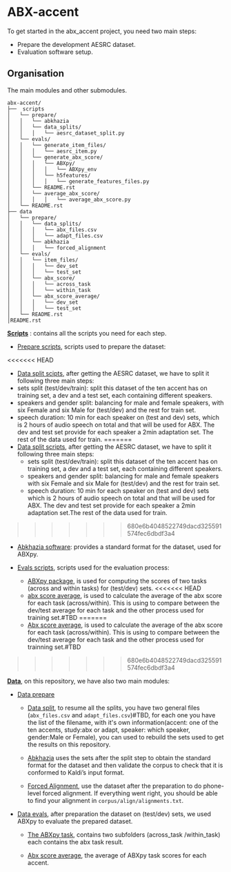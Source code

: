 ABX-accent 
=============
To get started in the abx_accent project, you need two main steps: 

- Prepare the development AESRC dataset.
- Evaluation software setup.
 
Organisation
------------

The main modules and other submodules.
```
abx-accent/
├──  scripts
│   └── prepare/
│   │   └── abkhazia
│   │   └── data_splits/
│   │   │   └── aesrc_dataset_split.py
│   └── evals/
│   │   └── generate_item_files/
│   │   │   └── aesrc_item.py
│   │   └── generate_abx_score/
│   │   │   └── ABXpy/
│   │   │   │   └── ABXpy_env
│   │   │   └── h5features/
│   │   │   │   └── generate_features_files.py
│   │   └── README.rst
│   │   └── average_abx_score/
│   │   │   │   └── average_abx_score.py
│   └── README.rst
├── data
│   └── prepare/
│   │   └── data_splits/
│   │   │   └── abx_files.csv
│   │   │   └── adapt_files.csv
│   │   └── abkhazia
│   │   │   └── forced_alignment
│   └── evals/
│   │   └── item_files/
│   │   │   └── dev_set
│   │   │   └── test_set
│   │   └── abx_score/
│   │   │   └── across_task
│   │   │   └── within_task
│   │   └── abx_score_average/
│   │   │   └── dev_set
│   │   │   └── test_set
│   └── README.rst
│README.rst
```

**[Scripts](https://github.com/bootphon/ABX-accent/tree/main/abx-accent/scripts)**
: contains all the scripts you need for each step.

- [Prepare scripts](https://github.com/bootphon/ABX-accent/tree/main/abx-accent/scripts/prepare), scripts used to prepare the dataset:
 
<<<<<<< HEAD
  - [Data split scipts](https://github.com/bootphon/ABX-accent/tree/main/abx-accent/scripts/prepare/splits), after getting the AESRC dataset, we have to split it following three main steps:
   - sets split (test/dev/train): split this dataset of the ten accent has on training set, a dev and a test set, each containing different speakers.
   - speakers and gender split: balancing for male and female speakers, with six Female and six Male for (test/dev) and the rest for train set.
   - speech duration: 10 min for each speaker on (test and dev) sets, which is 2 hours of audio speech on total and that will be used for ABX. The dev and test set provide for each speaker a 2min adaptation set. The rest of the data used for train.
=======
  - [Data split scripts](https://github.com/bootphon/ABX-accent/tree/main/abx-accent/scripts/prepare/data_splits), after getting the AESRC dataset, we have to split it following three main steps:
    - sets split (test/dev/train): split this dataset of the ten accent has on training set, a dev and a test set, each containing different speakers.
    - speakers and gender split: balancing for male and female speakers with six Female and six Male for (test/dev) and the rest for train set.
    - speech duration: 10 min for each speaker on (test and dev) sets which is 2 hours of audio speech on total and that will be used for ABX. The dev and test set provide for each speaker a 2min adaptation set.The rest of the data used for train.
>>>>>>> 680e6b4048522749dacd325591574fec6dbdf3a4
  - [Abkhazia software](https://github.com/bootphon/ABX-accent/tree/main/abx-accent/scripts/prepare/abkhazia): provides a standard format for the dataset, used for ABXpy.
  
- [Evals scripts](https://github.com/bootphon/ABX-accent/tree/main/abx-accent/scripts/evals), scripts used for the evaluation process:
 
  - [ABXpy package](https://github.com/bootphon/ABXpy), is used  for computing the scores of two tasks (across and within tasks) for (test/dev) sets.
<<<<<<< HEAD
  - [abx score average](https://github.com/bootphon/ABX-accent/tree/main/abx-accent/scripts/eval/average), is used to calculate the average of the abx score for each task (across/within). This is using to compare between the dev/test average for each task and the other process used for training set.#TBD 
=======
  - [Abx score average](https://github.com/bootphon/ABX-accent/tree/main/abx-accent/scripts/evals/average_abx_score), is used to calculate the average of the abx score for each task (across/within). This is using to compare between the dev/test average for each task and the other process used for trainning set.#TBD 
>>>>>>> 680e6b4048522749dacd325591574fec6dbdf3a4


**[Data](https://github.com/bootphon/ABX-accent/tree/main/abx-accent/data)**, on this repository, we have also two main modules:

- [Data prepare](https://github.com/bootphon/ABX-accent/tree/main/abx-accent/data/prepare)

  - [Data split](https://github.com/bootphon/ABX-accent/tree/main/abx-accent/data/prepare/data_splits), to resume all the splits, you have two general files (`abx_files.csv` and `adapt_files.csv`)#TBD, for each one you have the list of the filename, with it's own information(accent: one of the ten accents, study:abx or adapt, speaker: which speaker, gender:Male or Female), you can used to rebuild the sets used to get the results on this repository.

  - [Abkhazia](https://github.com/bootphon/abkhazia/tree/aesrc) uses the sets after the split step to obtain the standard format for the dataset and then validate the corpus to check that it is conformed to Kaldi’s input format.

  - [Forced Alignment](https://docs.cognitive-ml.fr/abkhazia/abkhazia_force_align.html), use the dataset after the preparation to do phone-level forced alignment. If everything went right, you should be able to find your alignment in `corpus/align/alignments.txt`.

- [Data evals](https://github.com/bootphon/ABX-accent/tree/main/abx-accent/data/evals), after preparation the dataset on (test/dev) sets, we used ABXpy to evaluate the prepared dataset.

  - [The ABXpy task](https://github.com/bootphon/ABX-accent/tree/main/abx-accent/data/evals/abx_score), contains two subfolders (across_task /within_task) each contains the abx task result.

  - [Abx score average](https://github.com/bootphon/ABX-accent/tree/main/abx-accent/data/evals/average_abx_score), the average of ABXpy task scores for each accent.


